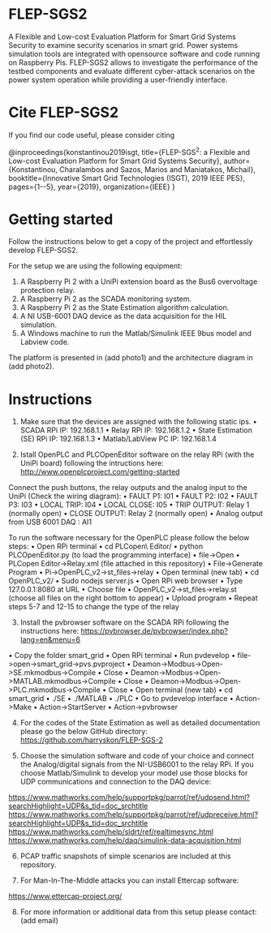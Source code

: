 # FLEP-SGS2
A Flexible and Low-cost Evaluation Platform for Smart Grid Systems Security to examine security scenarios in smart
grid. Power systems simulation tools are integrated with opensource software and code running on Raspberry Pis. FLEP-SGS2
allows to investigate the performance of the testbed components and evaluate different cyber-attack scenarios on the power system
operation while providing a user-friendly interface.

# Cite FLEP-SGS2

If you find our code useful, please consider citing

@inproceedings{konstantinou2019isgt,
    title={FLEP-SGS$^2$: a Flexible and Low-cost Evaluation Platform for Smart Grid Systems Security},
    author={Konstantinou, Charalambos and Sazos, Marios and Maniatakos, Michail},
    booktitle={Innovative Smart Grid Technologies (ISGT), 2019 IEEE PES},
    pages={1--5},
    year={2019},
    organization={IEEE}
}

# Getting started
Follow the instructions below to get a copy of the project and effortlessly develop FLEP-SGS2.

For the setup we are using the following equipment:
1.	A Raspberry Pi 2 with a UniPi extension board as the Bus6 overvoltage protection relay. 
2.	A Raspberry Pi 2 as the SCADA monitoring system. 
3.	A Raspberry Pi 2 as the State Estimation algorithm calculation. 
4.	A NI USB-6001 DAQ device as the data acquisition for the HIL simulation.
5.  A Windows machine to run the Matlab/Simulink IEEE 9bus model and Labview code.

The platform is presented in (add photo1) and the architecture diagram in (add photo2).

# Instructions

1. Make sure that the devices are assigned with the following static ips.
•	SCADA RPi IP: 192.168.1.1
•	Relay RPi IP: 192.168.1.2
•	State Estimation (SE) RPi IP: 192.168.1.3
•	Matlab/LabView PC IP: 192.168.1.4

2. Istall OpenPLC and PLCOpenEditor software on the relay RPi (with the UniPi board) following the intructions here: http://www.openplcproject.com/getting-started

Connect the push buttons, the relay outputs and the analog input to the UniPi (Check the wiring diagram):
•	FAULT P1: I01
•	FAULT P2: I02
•	FAULT P3: I03
•	LOCAL TRIP: I04
•	LOCAL CLOSE: I05
•	TRIP OUTPUT: Relay 1 (normally open)
•	CLOSE OUTPUT: Relay 2 (normally open)
•	Analog output from USB 6001 DAQ : AI1

To run the software necessary for the OpenPLC please follow the below steps:
•	Open RPi terminal
•	cd PLCopen\ Editor/
•	python PLCOpenEditor.py (to load the programming interface)
•	file->Open
•	PLCopen Editor->Relay.xml (file attached in this repository)
•	File->Generate Program
•	Pi->OpenPLC_v2->st_files->relay
•	Open terminal (new tab)
•	cd OpenPLC_v2/
•	Sudo nodejs server.js
•	Open RPi web browser
•	Type 127.0.0.1:8080 at URL
•	Choose file
•	OpenPLC_v2->st_files->relay.st (choose all files on the right bottom to appear)
•	Upload program
•	Repeat steps 5-7 and 12-15 to change the type of the relay

3. Install the pvbrowser software on the SCADA RPi following the instructions here:
https://pvbrowser.de/pvbrowser/index.php?lang=en&menu=6

•   Copy the folder smart_grid
• 	Open RPi terminal
•	Run pvdevelop
•	file->open->smart_grid->pvs.pvproject
•	Deamon->Modbus->Open->SE.mkmodbus->Compile
•	Close
•	Deamon->Modbus->Open->MATLAB.mkmodbus->Compile
•	Close
•	Deamon->Modbus->Open->PLC.mkmodbus->Compile
•	Close
•	Open terminal (new tab)
•	cd smart_grid
•	./SE
•	./MATLAB
•	./PLC
•	Go to pvdevelop interface
•	Action->Make
•	Action->StartServer
•	Action->pvbrowser

4. For the codes of the State Estimation as well as detailed documentation please go the below GitHub directory:
https://github.com/harryskon/FLEP-SGS-2

5. Choose the simulation software and code of your choice and connect the Analog/digital signals from the NI-USB6001 to the relay RPi. If you choose Matlab/Simulink to develop your model use those blocks for UDP communications and connection to the DAQ device: 

https://www.mathworks.com/help/supportpkg/parrot/ref/udpsend.html?searchHighlight=UDP&s_tid=doc_srchtitle
https://www.mathworks.com/help/supportpkg/parrot/ref/udpreceive.html?searchHighlight=UDP&s_tid=doc_srchtitle
https://www.mathworks.com/help/sldrt/ref/realtimesync.html
https://www.mathworks.com/help/daq/simulink-data-acquisition.html

6. PCAP traffic snapshots of simple scenarios are included at this repository. 

7. For Man-In-The-Middle attacks you can install Ettercap software:

https://www.ettercap-project.org/

8. For more information or additional data from this setup please contact:
(add email)








